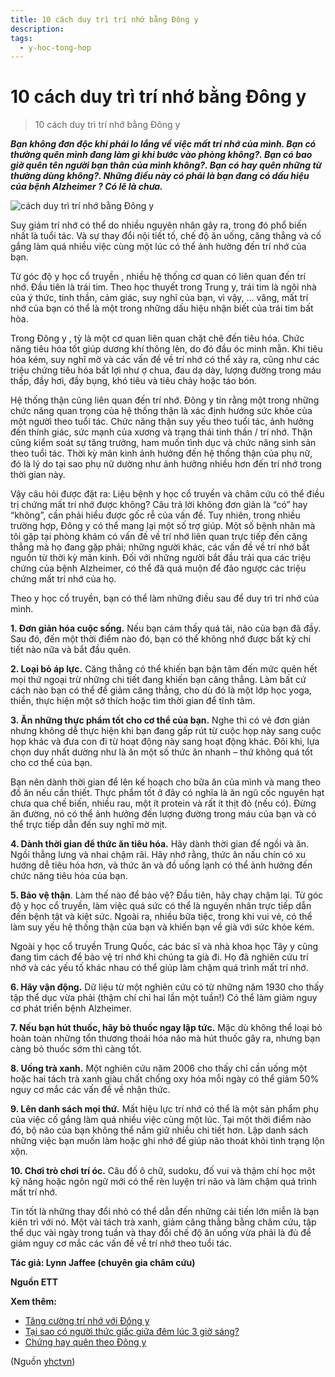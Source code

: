```yaml
---
title: 10 cách duy trì trí nhớ bằng Đông y
description: 
tags:
  - y-hoc-tong-hop
---
```


# 10 cách duy trì trí nhớ bằng Đông y 

> 10 cách duy trì trí nhớ bằng Đông y

***Bạn không đơn độc khi phải lo lắng về việc mất trí nhớ của mình. Bạn có thường quên mình đang làm gì khi bước vào phòng không?. Bạn có bao giờ quên tên người bạn thân của mình không?. Bạn có hay quên những từ thường dùng không?. Những điều này có phải là bạn đang có dấu hiệu của bệnh Alzheimer ? Có lẽ là chưa.***

![cách duy trì trí nhớ bằng Đông y](/imgs/yhctvn/cach-duy-tri-tri-nho-bang-Dong-y-300x169.jpg)  

Suy giảm trí nhớ có thể do nhiều nguyên nhân gây ra, trong đó phổ biến nhất là tuổi tác. Và sự thay đổi nội tiết tố, chế độ ăn uống, căng thẳng và cố gắng làm quá nhiều việc cùng một lúc có thể ảnh hưởng đến trí nhớ của bạn.  

Từ góc độ y học cổ truyền , nhiều hệ thống cơ quan có liên quan đến trí nhớ. Đầu tiên là trái tim. Theo học thuyết trong Trung y, trái tim là ngôi nhà của ý thức, tinh thần, cảm giác, suy nghĩ của bạn, vì vậy, … vâng, mất trí nhớ của bạn có thể là một trong những dấu hiệu nhận biết của trái tim bất hòa.

Trong Đông y , tỳ là một cơ quan liên quan chặt chẽ đến tiêu hóa. Chức năng tiêu hóa tốt giúp dương khí thông lên, do đó đầu óc minh mẫn. Khi tiêu hóa kém, suy nghĩ mờ và các vấn đề về trí nhớ có thể xảy ra, cũng như các triệu chứng tiêu hóa bất lợi như ợ chua, đau dạ dày, lượng đường trong máu thấp, đầy hơi, đầy bụng, khó tiêu và tiêu chảy hoặc táo bón.

Hệ thống thận cũng liên quan đến trí nhớ. Đông y tin rằng một trong những chức năng quan trọng của hệ thống thận là xác định hướng sức khỏe của một người theo tuổi tác. Chức năng thận suy yếu theo tuổi tác, ảnh hưởng đến thính giác, sức mạnh của xương và trạng thái tinh thần / trí nhớ. Thận cũng kiểm soát sự tăng trưởng, ham muốn tình dục và chức năng sinh sản theo tuổi tác. Thời kỳ mãn kinh ảnh hưởng đến hệ thống thận của phụ nữ, đó là lý do tại sao phụ nữ dường như ảnh hưởng nhiều hơn đến trí nhớ trong thời gian này.

Vậy câu hỏi được đặt ra: Liệu bệnh y học cổ truyền và châm cứu có thể điều trị chứng mất trí nhớ được không? Câu trả lời không đơn giản là “có” hay “không”, cần phải hiểu được gốc rễ của vấn đề. Tuy nhiên, trong nhiều trường hợp, Đông y có thể mang lại một số trợ giúp. Một số bệnh nhân mà tôi gặp tại phòng khám có vấn đề về trí nhớ liên quan trực tiếp đến căng thẳng mà họ đang gặp phải; những người khác, các vấn đề về trí nhớ bắt nguồn từ thời kỳ mãn kinh. Đối với những người bắt đầu trải qua các triệu chứng của bệnh Alzheimer, có thể đã quá muộn để đảo ngược các triệu chứng mất trí nhớ của họ.

Theo y học cổ truyền, bạn có thể làm những điều sau để duy trì trí nhớ của mình.

**1. Đơn giản hóa cuộc sống.** Nếu bạn cảm thấy quá tải, não của bạn đã đầy. Sau đó, đến một thời điểm nào đó, bạn có thể không nhớ được bất kỳ chi tiết nào nữa và bắt đầu quên.

**2. Loại bỏ áp lực.** Căng thẳng có thể khiến bạn bận tâm đến mức quên hết mọi thứ ngoại trừ những chi tiết đang khiến bạn căng thẳng. Làm bất cứ cách nào bạn có thể để giảm căng thẳng, cho dù đó là một lớp học yoga, thiền, thực hiện một sở thích hoặc tìm thời gian để tĩnh tâm.

**3. Ăn những thực phẩm tốt cho cơ thể của bạn.** Nghe thì có vẻ đơn giản nhưng không dễ thực hiện khi bạn đang gấp rút từ cuộc họp này sang cuộc họp khác và đưa con đi từ hoạt động này sang hoạt động khác. Đôi khi, lựa chọn duy nhất dường như là ăn một số thức ăn nhanh – thứ không quá tốt cho cơ thể của bạn.  

Bạn nên dành thời gian để lên kế hoạch cho bữa ăn của mình và mang theo đồ ăn nếu cần thiết. Thực phẩm tốt ở đây có nghĩa là ăn ngũ cốc nguyên hạt chưa qua chế biến, nhiều rau, một ít protein và rất ít thịt đỏ (nếu có). Đừng ăn đường, nó có thể ảnh hưởng đến lượng đường trong máu của bạn và có thể trực tiếp dẫn đến suy nghĩ mờ mịt.

**4. Dành thời gian để thức ăn tiêu hóa.** Hãy dành thời gian để ngồi và ăn. Ngồi thẳng lưng và nhai chậm rãi. Hãy nhớ rằng, thức ăn nấu chín có xu hướng dễ tiêu hóa hơn, và thức ăn và đồ uống lạnh có thể ảnh hưởng đến chức năng tiêu hóa của bạn.

**5. Bảo vệ thận**. Làm thế nào để bảo vệ? Đầu tiên, hãy chạy chậm lại. Từ góc độ y học cổ truyền, làm việc quá sức có thể là nguyên nhân trực tiếp dẫn đến bệnh tật và kiệt sức. Ngoài ra, nhiều bữa tiệc, trong khi vui vẻ, có thể làm suy yếu hệ thống thận của bạn và khiến bạn về già với sức khỏe kém.  

Ngoài y học cổ truyền Trung Quốc, các bác sĩ và nhà khoa học Tây y cũng đang tìm cách để bảo vệ trí nhớ khi chúng ta già đi. Họ đã nghiên cứu trí nhớ và các yếu tố khác nhau có thể giúp làm chậm quá trình mất trí nhớ.

**6. Hãy vận động.** Dữ liệu từ một nghiên cứu có từ những năm 1930 cho thấy tập thể dục vừa phải (thậm chí chỉ hai lần một tuần!) Có thể làm giảm nguy cơ phát triển bệnh Alzheimer.

**7. Nếu bạn hút thuốc, hãy bỏ thuốc ngay lập tức.** Mặc dù không thể loại bỏ hoàn toàn những tổn thương thoái hóa não mà hút thuốc gây ra, nhưng bạn càng bỏ thuốc sớm thì càng tốt.

**8. Uống trà xanh.** Một nghiên cứu năm 2006 cho thấy chỉ cần uống một hoặc hai tách trà xanh giàu chất chống oxy hóa mỗi ngày có thể giảm 50% nguy cơ mắc các vấn đề về nhận thức.

**9. Lên danh sách mọi thứ.** Mất hiệu lực trí nhớ có thể là một sản phẩm phụ của việc cố gắng làm quá nhiều việc cùng một lúc. Tại một thời điểm nào đó, bộ não của bạn không thể nắm giữ nhiều chi tiết hơn. Lập danh sách những việc bạn muốn làm hoặc ghi nhớ để giúp não thoát khỏi tình trạng lộn xộn.

**10. Chơi trò chơi trí óc.** Câu đố ô chữ, sudoku, đố vui và thậm chí học một kỹ năng hoặc ngôn ngữ mới có thể rèn luyện trí não và làm chậm quá trình mất trí nhớ.  

Tin tốt là những thay đổi nhỏ có thể dẫn đến những cải tiến lớn miễn là bạn kiên trì với nó. Một vài tách trà xanh, giảm căng thẳng bằng châm cứu, tập thể dục vài ngày trong tuần và thay đổi chế độ ăn uống vừa phải là đủ để giảm nguy cơ mắc các vấn đề về trí nhớ theo tuổi tác.

**Tác giả: Lynn Jaffee (chuyên gia châm cứu)**

**Nguồn ETT**

**Xem thêm:**

* [Tăng cường trí nhớ với Đông y](/yhctvn/tang-cuong-tri-nho-voi-dong-y/)
* [Tại sao có người thức giấc giữa đêm lúc 3 giờ sáng?](/yhctvn/tai-sao-co-nguoi-thuc-giac-giua-dem-luc-3-gio-sang/)
* [Chứng hay quên theo Đông y](/yhctvn/chung-hay-quen-theo-dong-y/)

(Nguồn <a href="https://yhctvn.com/10-cach-duy-tri-tri-nho-bang-dong-y/" target="_blank">yhctvn</a>)
